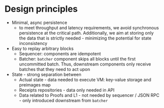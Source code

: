 # Design principles

* Minimal, async persistence
    * to meet throughput and latency requirements, we avoid synchronous persistence at the critical path. Additionally,
      we aim at storing only the data that is strictly needed - minimizing the potential for state inconsistency
* Easy to replay arbitrary blocks
    * Sequencer: components are idempotent
    * Batcher: `batcher` component skips all blocks until the first uncommitted batch.
      Thus, downstream components only receive batches that they need to act upon
* State - strong separation between
    * Actual state - data needed to execute VM: key-value storage and preimages map
    * Receipts repositories - data only needed in API
    * Data related to Proofs and L1 - not needed by sequencer / JSON RPC - only introduced downstream from `batcher`
